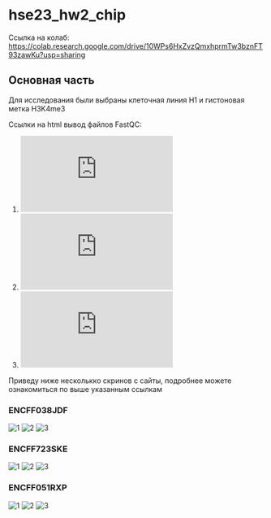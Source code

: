 # hse23_hw2_chip
Ссылка на колаб: https://colab.research.google.com/drive/10WPs6HxZvzQmxhprmTw3bznFT93zawKu?usp=sharing


## Основная часть 
Для исследования были выбраны клеточная линия H1 и гистоновая метка H3K4me3

Ссылки на html вывод файлов FastQC:
1. ![ENCFF038JDF](https://github.com/Lenassskuh/hse23_hw2_chip/blob/main/data/ENCFF038JDF_fastqc.html)
2. ![ENCFF051RXP](https://github.com/Lenassskuh/hse23_hw2_chip/blob/main/data/ENCFF051RXP_fastqc.html)
3. ![ENCFF723SKE](https://github.com/Lenassskuh/hse23_hw2_chip/blob/main/data/ENCFF723SKE_fastqc.html)

Приведу ниже несколькко скринов с сайты, подробнее можете ознакомиться по выше указанным ссылкам

### ENCFF038JDF
![1](https://github.com/Lenassskuh/hse23_hw2_chip/blob/main/data/jdf1.png)
![2](https://github.com/Lenassskuh/hse23_hw2_chip/blob/main/data/jdf2.png)
![3](https://github.com/Lenassskuh/hse23_hw2_chip/blob/main/data/jdf3.png)

### ENCFF723SKE
![1](https://github.com/Lenassskuh/hse23_hw2_chip/blob/main/data/ske1.png)
![2](https://github.com/Lenassskuh/hse23_hw2_chip/blob/main/data/ske2.png)
![3](https://github.com/Lenassskuh/hse23_hw2_chip/blob/main/data/ske3.png)

### ENCFF051RXP
![1](https://github.com/Lenassskuh/hse23_hw2_chip/blob/main/data/rxp1.png)
![2](https://github.com/Lenassskuh/hse23_hw2_chip/blob/main/data/rxp2.png)
![3](https://github.com/Lenassskuh/hse23_hw2_chip/blob/main/data/rxp3.png)

